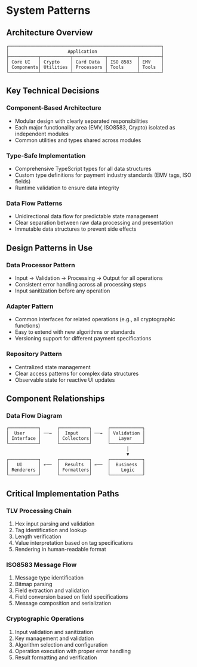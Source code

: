 # System Patterns

## Architecture Overview
```
┌─────────────────────────────────────────────────────────┐
│                      Application                        │
├───────────┬───────────┬────────────┬───────────┬────────┤
│ Core UI   │ Crypto    │ Card Data  │ ISO 8583  │ EMV    │
│ Components│ Utilities │ Processors │ Tools     │ Tools  │
└───────────┴───────────┴────────────┴───────────┴────────┘
```

## Key Technical Decisions

### Component-Based Architecture
- Modular design with clearly separated responsibilities
- Each major functionality area (EMV, ISO8583, Crypto) isolated as independent modules
- Common utilities and types shared across modules

### Type-Safe Implementation
- Comprehensive TypeScript types for all data structures
- Custom type definitions for payment industry standards (EMV tags, ISO fields)
- Runtime validation to ensure data integrity

### Data Flow Patterns
- Unidirectional data flow for predictable state management
- Clear separation between raw data processing and presentation
- Immutable data structures to prevent side effects

## Design Patterns in Use

### Data Processor Pattern
- Input → Validation → Processing → Output for all operations
- Consistent error handling across all processing steps
- Input sanitization before any operation

### Adapter Pattern
- Common interfaces for related operations (e.g., all cryptographic functions)
- Easy to extend with new algorithms or standards
- Versioning support for different payment specifications

### Repository Pattern
- Centralized state management
- Clear access patterns for complex data structures
- Observable state for reactive UI updates

## Component Relationships

### Data Flow Diagram
```
┌───────────┐      ┌───────────┐      ┌────────────┐
│  User     │ ──→  │  Input    │ ──→  │ Validation │
│ Interface │      │ Collectors│      │   Layer    │
└───────────┘      └───────────┘      └────────────┘
                                             │
                                             ▼
┌───────────┐      ┌───────────┐      ┌────────────┐
│   UI      │ ←──  │  Results  │ ←──  │  Business  │
│ Renderers │      │ Formatters│      │    Logic   │
└───────────┘      └───────────┘      └────────────┘
```

## Critical Implementation Paths

### TLV Processing Chain
1. Hex input parsing and validation
2. Tag identification and lookup
3. Length verification
4. Value interpretation based on tag specifications
5. Rendering in human-readable format

### ISO8583 Message Flow
1. Message type identification
2. Bitmap parsing
3. Field extraction and validation
4. Field conversion based on field specifications
5. Message composition and serialization

### Cryptographic Operations
1. Input validation and sanitization
2. Key management and validation
3. Algorithm selection and configuration
4. Operation execution with proper error handling
5. Result formatting and verification
